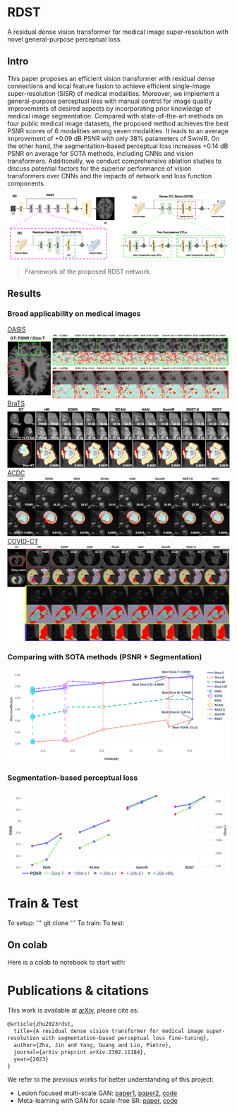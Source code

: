 # RDST
A residual dense vision transformer for medical image super-resolution with novel general-purpose perceptual loss.
## Intro
This paper proposes an efficient vision transformer with residual dense connections and local feature fusion to achieve efficient single-image super-resolution (SISR) of medical modalities. Moreover, we implement a general-purpose perceptual loss with manual control for image quality improvements of desired aspects by incorporating prior knowledge of medical image segmentation. Compared with state-of-the-art methods on four public medical image datasets, the proposed method achieves the best PSNR scores of 6 modalities among seven modalities. It leads to an average improvement of +0.09 dB PSNR with only 38\% parameters of SwinIR. On the other hand, the segmentation-based perceptual loss increases +0.14 dB PSNR on average for SOTA methods, including CNNs and vision transformers. Additionally, we conduct comprehensive ablation studies to discuss potential factors for the superior performance of vision transformers over CNNs and the impacts of network and loss function components.

![](./figures/RDST-MIA-RDST.png)
> Framework of the proposed RDST network.

## Results
### Broad applicability on medical images
[OASIS](https://www.oasis-brains.org/)
![](./figures/RDST-MIA-OASIS.png)
[BraTS](https://www.med.upenn.edu/cbica/brats2020/data.html)
![](./figures/RDST-BraTS-SOTA-mia.png)
[ACDC](https://www.creatis.insa-lyon.fr/Challenge/acdc/databases.html)
![](./figures/RDST-ACDC-SOTA.png)
[COVID-CT](https://zenodo.org/record/3757476)
![](./figures/RDST-COVID-SOTA.png)
### Comparing with SOTA methods (PSNR + Segmentation)
![On OASIS](./figures/RDST_SOTA.png)
### Segmentation-based perceptual loss
![](./figures/SOTA_SEG.png)


# Train & Test
To setup:
'''
git clone
'''
To train:
To test:

## On colab
Here is a colab to notebook to start with:

# Publications & citations
This work is available at [arXiv](https://arxiv.org/abs/2302.11184), please cite as:
```
@article{zhu2023rdst,
  title={A residual dense vision transformer for medical image super-resolution with segmentation-based perceptual loss fine-tuning},
  author={Zhu, Jin and Yang, Guang and Lio, Pietro},
  journal={arXiv preprint arXiv:2302.11184},
  year={2023}
}
```
We refer to the previous works for better understanding of this project:
- Lesion focused multi-scale GAN: [paper1](https://arxiv.org/abs/1810.06693), [paper2](https://arxiv.org/abs/1901.03419), [code](https://github.com/GinZhu/msgan)
- Meta-learning with GAN for scale-free SR: [paper](https://arxiv.org/abs/2105.10738), [code](https://github.com/GinZhu/MIASSR)